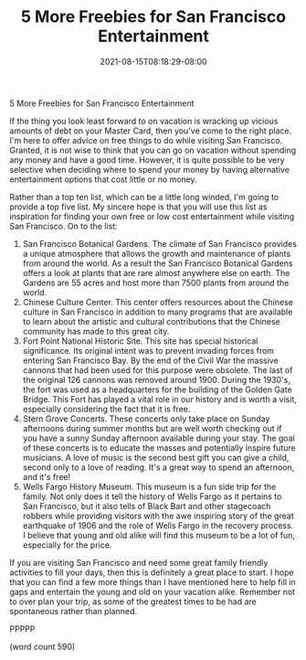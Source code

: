 ﻿---
title: "5 More Freebies for San Francisco Entertainment"
date: 2021-08-15T08:18:29-08:00
description: "SanFransisco Tips for Web Success"
featured_image: "/images/SanFransisco.jpg"
tags: ["SanFransisco"]
---

5 More Freebies for San Francisco Entertainment

If the thing you look least forward to on vacation is wracking up vicious amounts of debt on your Master Card, then you've come to the right place. I'm here to offer advice on free things to do while visiting San Francisco. Granted, it is not wise to think that you can go on vacation without spending any money and have a good time. However, it is quite possible to be very selective when deciding where to spend your money by having alternative entertainment options that cost little or no money.

Rather than a top ten list, which can be a little long winded, I'm going to provide a top five list. My sincere hope is that you will use this list as inspiration for finding your own free or low cost entertainment while visiting San Francisco. On to the list:

1) San Francisco Botanical Gardens. The climate of San Francisco provides a unique atmosphere that allows the growth and maintenance of plants from around the world. As a result the San Francisco Botanical Gardens offers a look at plants that are rare almost anywhere else on earth. The Gardens are 55 acres and host more than 7500 plants from around the world. 
2) Chinese Culture Center. This center offers resources about the Chinese culture in San Francisco in addition to many programs that are available to learn about the artistic and cultural contributions that the Chinese community has made to this great city. 
3) Fort Point National Historic Site. This site has special historical significance. Its original intent was to prevent invading forces from entering San Francisco Bay. By the end of the Civil War the massive cannons that had been used for this purpose were obsolete. The last of the original 126 cannons was removed around 1900. During the 1930's, the fort was used as a headquarters for the building of the Golden Gate Bridge. This Fort has played a vital role in our history and is worth a visit, especially considering the fact that it is free.
4) Stern Grove Concerts. These concerts only take place on Sunday afternoons during summer months but are well worth checking out if you have a sunny Sunday afternoon available during your stay. The goal of these concerts is to educate the masses and potentially inspire future musicians. A love of music is the second best gift you can give a child, second only to a love of reading. It's a great way to spend an afternoon, and it's free!
5) Wells Fargo History Museum. This museum is a fun side trip for the family. Not only does it tell the history of Wells Fargo as it pertains to San Francisco, but it also tells of Black Bart and other stagecoach robbers while providing visitors with the awe inspiring story of the great earthquake of 1906 and the role of Wells Fargo in the recovery process. I believe that young and old alike will find this museum to be a lot of fun, especially for the price.

If you are visiting San Francisco and need some great family friendly activities to fill your days, then this is definitely a great place to start. I hope that you can find a few more things than I have mentioned here to help fill in gaps and entertain the young and old on your vacation alike. Remember not to over plan your trip, as some of the greatest times to be had are spontaneous rather than planned.

PPPPP

(word count 590)

